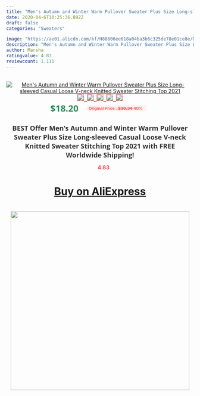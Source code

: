 ```yaml
---
title: "Men's Autumn and Winter Warm Pullover Sweater Plus Size Long-sleeved Casual Loose V-neck Knitted Sweater Stitching Top 2021"
date: 2020-04-6T10:25:36.892Z
draft: false
categories: "Sweaters"

image: "https://ae01.alicdn.com/kf/H88806ee018a04ba3b6c325de78e01ce8e/Men-s-Autumn-and-Winter-Warm-Pullover-Sweater-Plus-Size-Long-sleeved-Casual-Loose-V-neck.jpg"
description: "Men's Autumn and Winter Warm Pullover Sweater Plus Size Long-sleeved Casual Loose V-neck Knitted Sweater Stitching Top 2021"
author: Marsha
ratingvalue: 4.83
reviewcount: 1.111
---
```

<br>
<div style="text-align: center;">
<a href="https://s.click.aliexpress.com/e/_AdvH0t" target="_blank" rel="nofollow noopener noreferrer"><img alt="Men's Autumn and Winter Warm Pullover Sweater Plus Size Long-sleeved Casual Loose V-neck Knitted Sweater Stitching Top 2021" class="magnifier-image" src="https://ae01.alicdn.com/kf/H88806ee018a04ba3b6c325de78e01ce8e/Men-s-Autumn-and-Winter-Warm-Pullover-Sweater-Plus-Size-Long-sleeved-Casual-Loose-V-neck.jpg_640x640.jpg">
<br>
<img style="border:1px solid salmon" src="https://ae01.alicdn.com/kf/H88806ee018a04ba3b6c325de78e01ce8e/Men-s-Autumn-and-Winter-Warm-Pullover-Sweater-Plus-Size-Long-sleeved-Casual-Loose-V-neck.jpg_120x120.jpg">&nbsp;&nbsp;<img style="border:1px solid salmon" src="https://ae01.alicdn.com/kf/Hbfa52057324245918f2a9cdffe60ff0fT/Men-s-Autumn-and-Winter-Warm-Pullover-Sweater-Plus-Size-Long-sleeved-Casual-Loose-V-neck.jpg_120x120.jpg">&nbsp;&nbsp;<img style="border:1px solid salmon" src="https://ae01.alicdn.com/kf/H5705b255da054e0c9aa023c4260b9aceM/Men-s-Autumn-and-Winter-Warm-Pullover-Sweater-Plus-Size-Long-sleeved-Casual-Loose-V-neck.jpg_120x120.jpg">&nbsp;&nbsp;<img style="border:1px solid salmon" src="https://ae01.alicdn.com/kf/Hbaa71cd95a904bc0ba0649bb2a216de35/Men-s-Autumn-and-Winter-Warm-Pullover-Sweater-Plus-Size-Long-sleeved-Casual-Loose-V-neck.jpg_120x120.jpg">&nbsp;&nbsp;<img style="border:1px solid salmon" src="https://ae01.alicdn.com/kf/Hcf4a02faa7214fa1b1708586293e36b9J/Men-s-Autumn-and-Winter-Warm-Pullover-Sweater-Plus-Size-Long-sleeved-Casual-Loose-V-neck.jpg_120x120.jpg"></a></div><br0>
<div style="text-align: center;"><span style="background-color: white; border: 0px; box-sizing: border-box; color: seagreen; display: inline-block; font-family: &quot;open sans&quot; , &quot;arial&quot; , &quot;helvetica&quot; , sans-serif , &quot;heiti&quot;; font-size: 24px; font-stretch: inherit; font-weight: 700; line-height: inherit; margin: 0px 10px 0px 0px; padding: 0px; vertical-align: middle;">$18.20 </span>
<span style="background: rgb(255 , 241 , 241); border-radius: 3px; border: 0px; box-sizing: border-box; color: #ff4747; display: inline-block; font-family: inherit; font-size: 12px; font-stretch: inherit; font-style: inherit; font-variant: inherit; font-weight: 600; line-height: inherit; margin: 0px; padding: 2px 5px; transform: scale(0.9); vertical-align: middle;">Original Price : <b style="text-decoration: line-through;">$30.34 </b> 40%&nbsp;&nbsp;</span></div>
<h1 style="color: #333333; display: inline-block; font-family: &quot;open sans&quot; , &quot;arial&quot; , &quot;helvetica&quot; , sans-serif , &quot;heiti&quot;; font-size: 18px; font-stretch: inherit; font-weight: 700; text-align: center;">BEST Offer Men's Autumn and Winter Warm Pullover Sweater Plus Size Long-sleeved Casual Loose V-neck Knitted Sweater Stitching Top 2021 with FREE Worldwide Shipping!</h1>
<div style="color: #ff4747; text-align: center;">
<img src="https://4.bp.blogspot.com/-M0ZcTcb-5uY/XleCXlxnR4I/AAAAAAAAAEc/OrjgMkXV1oMQFaCRZj5HQwOCBcu3w1FegCPcBGAYYCw/s1600/star.png" style="height: 15px;">&nbsp;<b>4.83</b></div>
<div class="button_cont" align="center"><a class="buynow_a" href="https://s.click.aliexpress.com/e/_AdvH0t" target="_blank" rel="nofollow noopener noreferrer"><H1>Buy on AliExpress</H1></a></div><br>
<div class="separator" style="clear: both; text-align: center;">
<img src="https://lh3.googleusercontent.com/-pTy5HemUv9M/XlePHvY0dAI/AAAAAAAAAE4/0nX5iRUoIWY8eMW9Dpxeirr157OZliDIgCLcBGAsYHQ/s1600/badge.gif" width="480">
</div>
